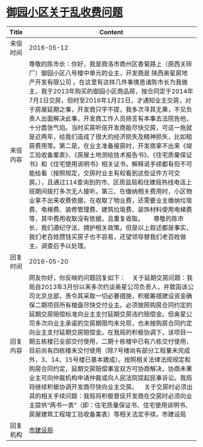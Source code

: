 # <a href="http://www.shangluo.gov.cn/zmhd/ldxxxx.jsp?urltype=leadermail.LeaderMailContentUrl&wbtreeid=1112&leadermailid=3629">御园小区关于乱收费问题</a>
| Title |                                                                                                                                                                                                                                                                                     Content                                                                                                                                                                                                                                                                                      |
|:-----:|----------------------------------------------------------------------------------------------------------------------------------------------------------------------------------------------------------------------------------------------------------------------------------------------------------------------------------------------------------------------------------------------------------------------------------------------------------------------------------------------------------------------------------------------------------------------------------|
| 来信时间  | 2016-05-12                                                                                                                                                                                                                                                                                                                                                                                                                                                                                                                                                                       |
| 来信内容  | 尊敬的陈市长：你好，我是商洛市商州区香菊路上（原西关砖厂）御园小区八号楼中单元的业主，开发商是 陕西奥星房地产开发有限公司 。在这里有这样几件事情恳请陈市长为我做主，我于2013年购买的御园小区商品房，按合同定于2014年7月1日交房，但时至2016年1月21日，才通知业主交房，对于房屋延期之事，开发商只字不提，我多次寻其无果，不见负责人出面解决此事，开发商工作人员扬言有本事去法院告他，十分嚣张气焰。当时买房听信开发商能尽快交房，可这一拖就是近两年，给我们造成了很大的经济损失及精神损失，比如租房费用等。第二是，在业主准备接房时，开发商拿不出来《竣工验收备案表》、《房屋土地测绘技术报告书》、《住宅质量保证书》和《住宅使用说明书》相关证书，解释说手续都有但不可能给看（按照规定，交房时业主有权看到这些证件方可交房。），且通过114查询到的市、区质监局和住建局热线电话上班期间拨打多次无人接听。第三、在缴纳相关费用时，小区物业拿不出来收费依据，在收取了物业费，还需要业主缴纳垃圾费、电梯费、装修管理费、建筑垃圾费、装饰材料使用电梯费等，其中费用收取没有依据，且重复收取。      尊敬的陈市长，我们遵纪守法，拥护相关政策。但是以上叙述都是事实，我们老百姓攒钱买房子也不容易，还望领导替我们老百姓做主，调查后予以处理。 |
| 回复时间  | 2016-05-20                                                                                                                                                                                                                                                                                                                                                                                                                                                                                                                                                                       |
| 回复内容  | 网友你好，你反映的问题回复如下：    关于延期交房问题：我局自2013年3月份以来多次约谈奥星公司负责人，并致函该公司北京总部，责令其采取一切必要措施，积极筹措建设资金确保二期项目所有楼盘尽快交付业主。必须按照购房合同约定的延期交房赔偿标准向业主支付延期交房违约赔偿金。但奥星公司多次向业主承诺的交房期限均未兑现，也未按购房合同约定向业主支付延期交房赔偿金。在我局的积极协调下，该项目一期五栋楼已全部交付使用，二期十栋楼中已有六栋交付使用，目前尚有四栋楼未交付使用（除7号楼尚有部分工程量未完成外，3、14、15号楼已基本建成）。按照相关法律法规规定和购房合同约定，延期交房赔偿事宜双方可协商解决，协商未果业主可向仲裁机构申请仲裁或向人民法院提起民事诉讼。我局将继续积极协调开发商尽快向业主交房。    关于交房时必须出具的相关手续问题：我局将积极督促开发商在交房时必须向业主提供“两书一表”（即：住宅质量保证书、住宅使用说明书、房屋建筑工程竣工验收备案表）等相关法定手续。市建设局                                                                                                                       |
| 回复机构  | <a href="../../category/agencies/市建设局.md">市建设局</a>                                                                                                                                                                                                                                                                                                                                                                                                                                                                                                                               |